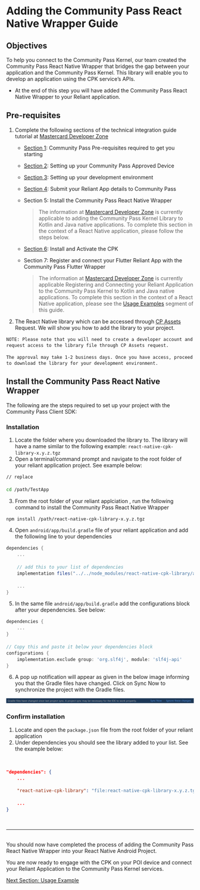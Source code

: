# Adding the Community Pass React Native Wrapper Guide

## Objectives

To help you connect to the Community Pass Kernel, our team created the Community Pass React Native Wrapper that bridges the gap between your application and the Community Pass Kernel. This library will enable you to develop an application using the CPK service’s APIs.

- At the end of this step you will have added the Community Pass React Native Wrapper to your Reliant application.

## Pre-requisites

1.  Complete the following sections of the technical integration guide tutorial at [Mastercard Developer Zone](https://developer.mastercard.com/cp-kernel-integration-api/tutorial/getting-started-guide/)

    - [Section 1](): Community Pass Pre-requisites required to get you starting
    - [Section 2](): Setting up your Community Pass Approved Device
    - [Section 3](): Setting up your development environment
    - [Section 4](): Submit your Reliant App details to Community Pass
    - Section 5: Install the Community Pass React Native Wrapper

      > The information at [Mastercard Developer Zone](https://developer.mastercard.com/cp-kernel-integration-api/tutorial/getting-started-guide/step5/) is currently applicable to adding the Community Pass Kernel Library to Kotlin and Java native applications. To complete this section in the context of a React Native application, please follow the steps below.

    - [Section 6](): Install and Activate the CPK
    - Section 7: Register and connect your Flutter Reliant App with the Community Pass Flutter Wrapper

      > The information at [Mastercard Developer Zone](https://developer.mastercard.com/cp-kernel-integration-api/tutorial/getting-started-guide/step7/) is currently applicable Registering and Connecting your Reliant Application to the Community Pass Kernel to Kotlin and Java native applications. To complete this section in the context of a React Native application, please see the [Usage Examples](usage-examples.md) segment of this guide.

2.  The React Native library which can be accessed through [CP Assets](https://developer.mastercard.com/cp-kernel-integration-api/documentation/cp-assets/cp-assets-request/) Request. We will show you how to add the library to your project.

```
NOTE: Please note that you will need to create a developer account and request access to the library file through CP Assets request.

The approval may take 1-2 business days. Once you have access, proceed to download the library for your development environment.
```

## Install the Community Pass React Native Wrapper

The following are the steps required to set up your project with the Community Pass Client SDK:

### Installation

1. Locate the folder where you downloaded the library to. The library will have a name similar to the following example: `react-native-cpk-library-x.y.z.tgz`
2. Open a terminal/command prompt and navigate to the root folder of your reliant application project. See example below:

```sh
// replace

cd /path/TestApp
```

3. From the root folder of your reliant applciation , run the following command to install the Community Pass React Native Wrapper

```sh
npm install /path/react-native-cpk-library-x.y.z.tgz
```

4. Open `android/app/build.gradle` file of your reliant application and add the following line to your dependencies

```gradle
dependencies {
    ...

    // add this to your list of dependencies
    implementation files("../../node_modules/react-native-cpk-library/android/libs/community-pass-library-v2.4.0.aar");

    ...
}
```

5. In the same file `android/app/build.gradle` add the configurations block after your dependencies. See below:

```gradle
dependencies {
    ...
}

// Copy this and paste it below your dependencies block
configurations {
    implementation.exclude group: 'org.slf4j', module: 'slf4j-api'
}
```

6.  A pop up notification will appear as given in the below image informing you that the Gradle files have changed. Click on Sync Now to synchronize the project with the Gradle files.

![](/docs/assets/android-studio-popup.png)

### Confirm installation

1. Locate and open the `package.json` file from the root folder of your reliant application
2. Under dependencies you should see the library added to your list. See the example below:

<br/>

```json
"dependencies": {
    ...

    "react-native-cpk-library": "file:react-native-cpk-library-x.y.z.tgz",

    ...
}
```

<br/>

---

<br/>
You should now have completed the process of adding the Community Pass React Native Wrapper into your React Native Android Project.

You are now ready to engage with the CPK on your POI device and connect your Reliant Application to the Community Pass Kernel services.

[Next Section: Usage Example](pre-requisites.md)
